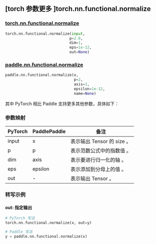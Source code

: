 ## [torch 参数更多 ]torch.nn.functional.normalize

### [torch.nn.functional.normalize](https://pytorch.org/docs/stable/generated/torch.nn.functional.normalize.html?highlight=normalize#torch.nn.functional.normalize)

```python
torch.nn.functional.normalize(input,
                             p=2.0,
                             dim=1,
                             eps=1e-12,
                             out=None)
```

### [paddle.nn.functional.normalize](https://www.paddlepaddle.org.cn/documentation/docs/zh/develop/api/paddle/nn/functional/normalize_cn.html)

```python
paddle.nn.functional.normalize(x,
                               p=2,
                               axis=1,
                               epsilon=1e-12,
                               name=None)
```

其中 PyTorch 相⽐ Paddle ⽀持更多其他参数，具体如下：
### 参数映射

| PyTorch       | PaddlePaddle | 备注                                                   |
| ------------- | ------------ | ------------------------------------------------------ |
| input          | x         | 表示输出 Tensor 的 size 。                                     |
| p          | p         | 表示范数公式中的指数值 。                                     |
| dim          | axis         | 表示要进行归一化的轴 。                                     |
| eps          | epsilon         | 表示添加到分母上的值 。                                     |
| out           | -            | 表示输出 Tensor 。               |

### 转写示例
####  out: 指定输出
```python
# PyTorch 写法
torch.nn.functional.normalize(x, out=y)

# Paddle 写法
y = paddle.nn.functional.normalize(x)
```
